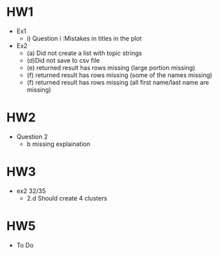 # HW1
* Ex1 
    * i) Question i :Mistakes in titles in the plot
* Ex2
    * (a) Did not create a list with topic strings
    * (d)Did not save to csv file
    * (e) returned result has rows missing (large portion missing)
    * (f) returned result has rows missing (some of the names missing)
    * (f) returned result has rows missing (all first name/last name are missing)

# HW2
* Question 2
    * b missing explaination
# HW3
* ex2 32/35
    * 2.d Should create 4 clusters

# HW5
* To Do